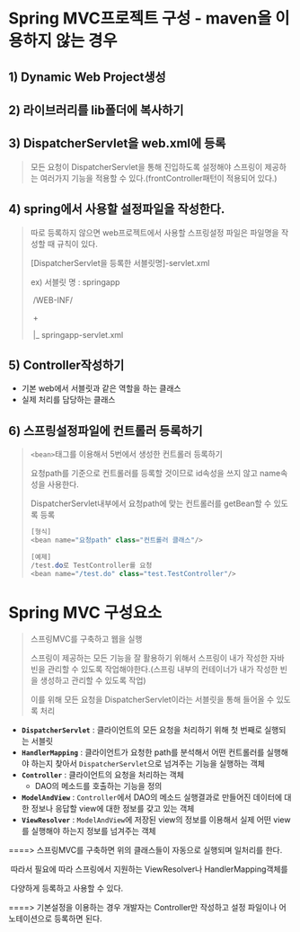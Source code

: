 # Spring MVC프로젝트 구성 - maven을 이용하지 않는 경우

## 1) Dynamic Web Project생성

## 2) 라이브러리를 lib폴더에 복사하기

## 3) DispatcherServlet을 web.xml에 등록

> 모든 요청이 DispatcherServlet을 통해 진입하도록 설정해야 스프링이 제공하는 여러가지 기능을 적용할 수 있다.(frontController패턴이 적용되어 있다.)

## 4) spring에서 사용할 설정파일을 작성한다.

> 따로 등록하지 않으면 web프로젝트에서 사용할 스프링설정 파일은 파일명을 작성할 때 규칙이 있다.
>
> [DispatcherServlet을 등록한 서블릿명]-servlet.xml
>
> ex) 서블릿 명 : springapp
>
> ​		/WEB-INF/
>
> ​			  +
>
> ​			  |_ springapp-servlet.xml

## 5) Controller작성하기

* 기본 web에서 서블릿과 같은 역할을 하는 클래스
* 실제 처리를 담당하는 클래스

## 6) 스프링설정파일에 컨트롤러 등록하기

> `<bean>`태그를 이용해서 5번에서 생성한 컨트롤러 등록하기
>
> 요청path를 기준으로 컨트롤러를 등록할 것이므로 id속성을 쓰지 않고 name속성을 사용한다.
>
> DispatcherServlet내부에서 요청path에 맞는 컨트롤러를 getBean할 수 있도록 등록
>
> ```java
> [형식]
> <bean name="요청path" class="컨트롤러 클래스"/>
>     
> [예제]
> /test.do로 TestController를 요청
> <bean name="/test.do" class="test.TestController"/>
> ```

# Spring MVC 구성요소

> 스프링MVC를 구축하고 웹을 실행
>
> 스프링이 제공하는 모든 기능을 잘 활용하기 위해서 스프링이 내가 작성한 자바빈을 관리할 수 있도록 작업해야한다.(스프링 내부의 컨테이너가 내가 작성한 빈을 생성하고 관리할 수 있도록 작업)
>
> 이를 위해 모든 요청을 DispatcherServlet이라는 서블릿을 통해 들어올 수 있도록 처리

* **`DispatcherServlet`** : 클라이언트의 모든 요청을 처리하기 위해 첫 번째로 실행되는 서블릿
* **`HandlerMapping`** : 클라이언트가 요청한 path를 분석해서 어떤 컨트롤러를 실행해야 하는지 찾아서 `DispatcherServlet`으로 넘겨주는 기능을 실행하는 객체
* **`Controller`** : 클라이언트의 요청을 처리하는 객체
  * DAO의 메소드를 호출하는 기능을 정의
* **`ModelAndView`** : `Controller`에서 DAO의 메소드 실행결과로 만들어진 데이터에 대한 정보나 응답할 view에 대한 정보를 갖고 있는 객체
* **`ViewResolver`** :  `ModelAndView`에 저장된 view의 정보를 이용해서 실제 어떤 view를 실행해야 하는지 정보를 넘겨주는 객체



====> 스프링MVC를 구축하면 위의 클래스들이 자동으로 실행되며 일처리를 한다.

​			따라서 필요에 따라 스프링에서 지원하는 ViewResolver나 HandlerMapping객체를 

​			다양하게 등록하고 사용할 수 있다.

====> 기본설정을 이용하는 경우 개발자는 Controller만 작성하고 설정 파일이나 어노테이션으로 등록하면 된다.

